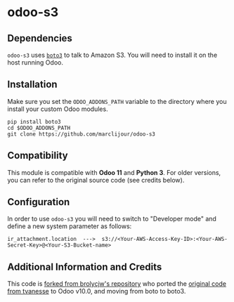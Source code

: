 # odoo-s3

## Dependencies
`odoo-s3` uses [`boto3`](https://github.com/boto/boto3) to talk to Amazon S3. You will need to install it on the host running Odoo.

## Installation
Make sure you set the `ODOO_ADDONS_PATH` variable to the directory where you install your custom Odoo modules.
 
```
pip install boto3
cd $ODOO_ADDONS_PATH
git clone https://github.com/marclijour/odoo-s3
```

## Compatibility
This module is compatible with **Odoo 11** and **Python 3**. For older versions, you can refer to the original source code (see credits below).

## Configuration
In order to use `odoo-s3` you will need to switch to "Developer mode" and define a new system parameter as follows:

```
ir_attachment.location  --->  s3://<Your-AWS-Access-Key-ID>:<Your-AWS-Secret-Key>@<Your-S3-Bucket-name>

```

## Additional Information and Credits
This code is [forked from brolycjw's repository](https://github.com/brolycjw/odoo-s3-storage) who ported the [original code from tvanesse](https://github.com/tvanesse/odoo-s3) to Odoo v10.0, and moving from boto to boto3.

